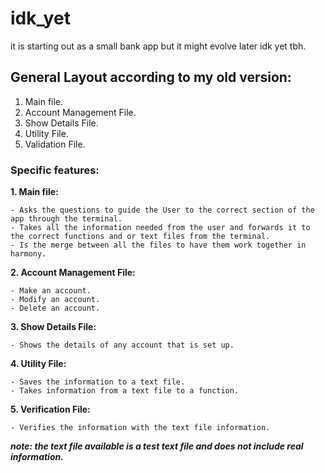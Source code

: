 # idk_yet
it is starting out as a small bank app but it might evolve later idk yet tbh.


## General Layout according to my old version:

1. Main file.
2. Account Management File.
3. Show Details File.
4. Utility File.
5. Validation File.

### Specific features:
**1. Main file:**

    - Asks the questions to guide the User to the correct section of the app through the terminal.
    - Takes all the information needed from the user and forwards it to the correct functions and or text files from the terminal.
    - Is the merge between all the files to have them work together in harmony.

**2. Account Management File:**

    - Make an account.
    - Modify an account.
    - Delete an account.

**3. Show Details File:**

    - Shows the details of any account that is set up.

**4. Utility File:**

    - Saves the information to a text file.
    - Takes information from a text file to a function.

**5. Verification File:**

    - Verifies the information with the text file information.

***note: the text file available is a test text file and does not include real information.***